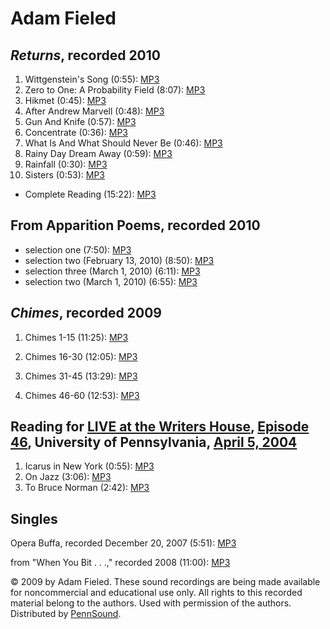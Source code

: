 Adam Fieled
===========

[](http://writing.upenn.edu/pennsound/x/Fieled.php)*Returns*, recorded 2010
---------------------------------------------------------------------------

1.  Wittgenstein's Song (0:55): [MP3](http://media.sas.upenn.edu/pennsound/authors/Fieled/Fieled-Adam_01_Wittgenstiens-Song_Returns.mp3)
2.  Zero to One: A Probability Field (8:07): [MP3](http://media.sas.upenn.edu/pennsound/authors/Fieled/Fieled-Adam_02_Zero-To-One-A-Probability-Field_Returns.mp3)
3.  Hikmet (0:45): [MP3](http://media.sas.upenn.edu/pennsound/authors/Fieled/Fieled-Adam_03_Hikmet_Returns.mp3)
4.  After Andrew Marvell (0:48): [MP3](http://media.sas.upenn.edu/pennsound/authors/Fieled/Fieled-Adam_04_After-Andrew-Marvel_Returns.mp3)
5.  Gun And Knife (0:57): [MP3](http://media.sas.upenn.edu/pennsound/authors/Fieled/Fieled-Adam_05_Gun-And-Knife_Returns.mp3)
6.  Concentrate (0:36): [MP3](http://media.sas.upenn.edu/pennsound/authors/Fieled/Fieled-Adam_06_Concentrate_Returns.mp3)
7.  What Is And What Should Never Be (0:46): [MP3](http://media.sas.upenn.edu/pennsound/authors/Fieled/Fieled-Adam_07_What-Is-And-What-Should-Never-Be_Returns.mp3)
8.  Rainy Day Dream Away (0:59): [MP3](http://media.sas.upenn.edu/pennsound/authors/Fieled/Fieled-Adam_08_Rainy-Day-Dream-Away_Returns.mp3)
9.  Rainfall (0:30): [MP3](http://media.sas.upenn.edu/pennsound/authors/Fieled/Fieled-Adam_09_Rainfall_Returns.mp3)
10. Sisters (0:53): [MP3](http://media.sas.upenn.edu/pennsound/authors/Fieled/Fieled-Adam_10_Sisters_Returns.mp3)

-   Complete Reading (15:22): [MP3](http://media.sas.upenn.edu/pennsound/authors/Fieled/Fieled-Adam_Returns_Complete-Reading.mp3)


From <span class="title">Apparition Poems</span>, recorded 2010
---------------------------------------------------------------

-   selection one (7:50): [MP3](http://media.sas.upenn.edu/pennsound/authors/Fieled/Fieled-Adam_Apparition-Poems_2010.mp3)
-   selection two (February 13, 2010) (8:50): [MP3](http://media.sas.upenn.edu/pennsound/authors/Fieled/Fieled-Adam_Apparition-Poems-2_2-13-10.mp3)
-   selection three (March 1, 2010) (6:11): [MP3](http://media.sas.upenn.edu/pennsound/authors/Fieled/Fielded-Adam_03_Apparition-Poems_4-1-2010.mp3)
-   selection two (March 1, 2010) (6:55): [MP3](http://media.sas.upenn.edu/pennsound/authors/Fieled/Fielded-Adam_04_Apparition-Poems_4-1-2010.mp3)

*Chimes*, recorded 2009
-----------------------

1. Chimes 1-15 (11:25): [MP3](http://media.sas.upenn.edu/pennsound/authors/Fieled/Chimes/Fieled-Adam_01_Chimes-1-15.mp3)

2. Chimes 16-30 (12:05): [MP3](http://media.sas.upenn.edu/pennsound/authors/Fieled/Chimes/Fieled-Adam_02_Chimes-16-30.mp3)

3. Chimes 31-45 (13:29): [MP3](http://media.sas.upenn.edu/pennsound/authors/Fieled/Chimes/Fieled-Adam_03_Chimes-31-45.mp3)

4. Chimes 46-60 (12:53): [MP3](http://media.sas.upenn.edu/pennsound/authors/Fieled/Chimes/Fieled-Adam_04_Chimes-46-60.mp3)

Reading for [LIVE at the Writers House](http://writing.upenn.edu/wh/involved/series/live/), [Episode 46](http://writing.upenn.edu/wh/involved/series/live/#46), University of Pennsylvania, [April 5, 2004](http://writing.upenn.edu/~wh/calendar/0404.html#5)
--------------------------------------------------------------------------------------------------------------------------------------------------------------------------------------------------------------------------------------------------------------

1.  Icarus in New York (0:55): [MP3](http://media.sas.upenn.edu/LiveKWH/2004/Live_KWH_46/Fieled-Adam_Icarus-In-New-York_LiveKWH.mp3)
2.  On Jazz (3:06): [MP3](http://media.sas.upenn.edu/LiveKWH/2004/Live_KWH_46/Fieled-Adam_On-Jazz_LiveKWH.mp3)
3.  To Bruce Norman (2:42): [MP3](http://media.sas.upenn.edu/LiveKWH/2004/Live_KWH_46/Fieled-Adam_To-Bruce-Norman_LiveKWH.mp3)

Singles
-------

Opera Buffa, recorded December 20, 2007 (5:51): [MP3](http://media.sas.upenn.edu/pennsound/authors/Fieled/Fieled-Adam_Opera-Bufa_Temple-U_12-20-07.mp3)

from "When You Bit . . .," recorded 2008 (11:00): [MP3](http://media.sas.upenn.edu/pennsound/authors/Fieled/Fieled-Adam_From-When-You-Bit_2008.mp3)

© 2009 by Adam Fieled. These sound recordings are being made available for noncommercial and
educational use only. All rights to this recorded material belong to the authors. Used with permission of the authors.
Distributed by [PennSound](http://writing.upenn.edu/pennsound).
